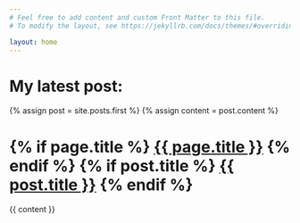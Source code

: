 ```yaml
---
# Feel free to add content and custom Front Matter to this file.
# To modify the layout, see https://jekyllrb.com/docs/themes/#overriding-theme-defaults

layout: home
---
```

# My latest post:

<div class="blog-index">  
    {% assign post = site.posts.first %}
    {% assign content = post.content %}
    <h1 class="entry-title">
        {% if page.title %}
        <a href="{{ root_url }}{{ page.url }}">{{ page.title }}</a>
            {% endif %}
            {% if post.title %}
        <a href="{{ root_url }}{{ post.url }}">{{ post.title }}</a>
        {% endif %}
    </h1>
    <div class="entry-content">{{ content }}</div>
</div>